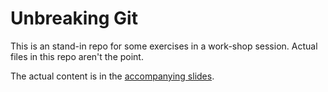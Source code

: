 # Unbreaking Git

This is an stand-in repo for some exercises in a work-shop session.  Actual
files in this repo aren't the point.

The actual content is in the [accompanying
slides](https://docs.google.com/presentation/d/14FQQ1i6ycli6GclSgaqreA0ITyUSZhR_pQoOuYa1NYY/edit?usp=sharing).
